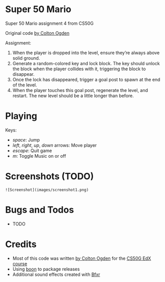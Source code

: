 # Super 50 Mario

Super 50 Mario assignment 4 from CS50G

Original code [by Colton Ogden](https://cs50.harvard.edu/games/2018/projects/4/mario/)

Assignment:

1. When the player is dropped into the level, ensure they’re always above solid ground.
2. Generate a random-colored key and lock block. The key should unlock the block when the player collides with it, triggering the block to disappear.
3. Once the lock has disappeared, trigger a goal post to spawn at the end of the level.
4. When the player touches this goal post, regenerate the level, and restart. The new level should be a little longer than before. 


# Playing

Keys:

* *space*: Jump
* *left*, *right*, *up*, *down* arrows: Move player
* *escape*: Quit game
* *m*: Toggle Music on or off

# Screenshots (TODO)

    ![Screenshot](images/screenshot1.png)

# Bugs and Todos

* TODO

# Credits

* Most of this code was written [by Colton Ogden](https://cs50.harvard.edu/games/2018/projects/4/mario/) for the [CS50G EdX course](https://learning.edx.org/course/course-v1:HarvardX+CS50G+Games/home)
* Using [boon](https://github.com/camchenry/boon) to package releases
* Additional sound effects created with [Bfxr](https://www.bfxr.net/)
